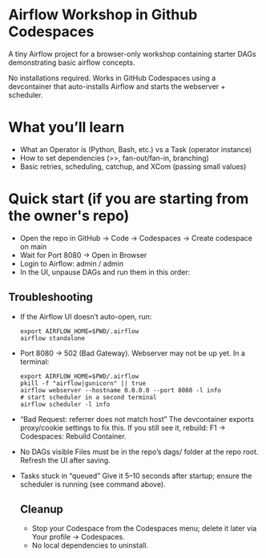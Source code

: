 # Airflow Workshop in Github Codespaces

A tiny Airflow project for a browser-only workshop containing starter DAGs demonstrating
basic airflow concepts.

No installations required. Works in GitHub Codespaces using a devcontainer that auto-installs Airflow and starts the webserver + scheduler.

# What you’ll learn

- What an Operator is (Python, Bash, etc.) vs a Task (operator instance)
- How to set dependencies (>>, fan-out/fan-in, branching)
- Basic retries, scheduling, catchup, and XCom (passing small values)

# Quick start (if you are starting from the owner's repo)
- Open the repo in GitHub → Code → Codespaces → Create codespace on main
- Wait for Port 8080 → Open in Browser
- Login to Airflow: admin / admin
- In the UI, unpause DAGs and run them in this order:


## Troubleshooting
- If the Airflow UI doesn’t auto-open, run:
  ```
  export AIRFLOW_HOME=$PWD/.airflow
  airflow standalone
  ```
- Port 8080 → 502 (Bad Gateway). Webserver may not be up yet. In a terminal:
  ```
  export AIRFLOW_HOME=$PWD/.airflow
  pkill -f "airflow|gunicorn" || true
  airflow webserver --hostname 0.0.0.0 --port 8080 -l info
  # start scheduler in a second terminal
  airflow scheduler -l info
  ```
- “Bad Request: referrer does not match host”
   The devcontainer exports proxy/cookie settings to fix this. If you still see it, rebuild:
   F1 → Codespaces: Rebuild Container.
  
- No DAGs visible
  Files must be in the repo’s dags/ folder at the repo root. Refresh the UI after saving.
  
- Tasks stuck in “queued”
  Give it 5–10 seconds after startup; ensure the scheduler is running (see command above).

  ## Cleanup
   - Stop your Codespace from the Codespaces menu; delete it later via Your profile → Codespaces.
   - No local dependencies to uninstall.
